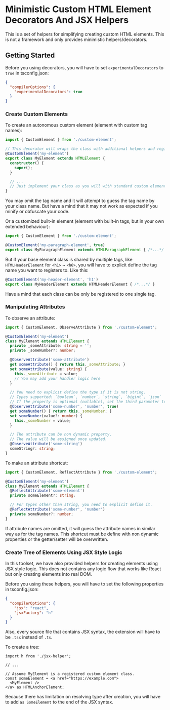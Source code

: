 # Minimistic Custom HTML Element Decorators And JSX Helpers
This is a set of helpers for simplifying creating custom HTML elements.
This is not a framework and only provides minimistic helpers/decorators.

## Getting Started
Before you using decorators, you will have to set `experimentalDecorators` to `true` in tsconfig.json:
```json
{
  "compilerOptions": {
    "experimentalDecorators": true
  }
}
```

### Create Custom Elements
To create an autonomous custom element (element with custom tag names):
```ts
import { CustomElement } from './custom-element';

// This decorator will wraps the class with additional helpers and registers it.
@CustomElement('my-element')
export class MyElement extends HTMLElement {
  constructor() {
    super();
  }

  // ...
  // Just implement your class as you will with standard custom elements.
}
```
You may omit the tag name and it will attempt to guess the tag name by your class name.
But have a mind that it may not work as expected if you minify or obfuscate your code.

Or a customized built-in element (element with built-in tags, but in your own extended behaviour):
```ts
import { CustomElement } from './custom-element';

@CustomElement('my-paragraph-element', true)
export class MyParagraphElement extends HTMLParagraphElement { /*...*/ }
```

But if your base element class is shared by multiple tags, like `HTMLHeaderElement` for `<h1>` ~ `<h6>`,
you will have to explicit define the tag name you want to registers to. Like this:
```ts
@CustomElement('my-header-element', 'h1')
export class MyHeaderElement extends HTMLHeaderElement { /*...*/ }
```
Have a mind that each class can be only be registered to one single tag.

### Manipulating Attributes
To observe an attribute:
```ts
import { CustomElement, ObserveAttribute } from './custom-element';

@CustomElement('my-element')
class MyElement extends HTMLElement {
  private _someAttribute: string = '';
  private _someNumber?: number;

  @ObserveAttribute('some-attribute')
  get someAttribute() { return this._someAttribute; }
  set someAttribute(value: string) {
    this._someAttribute = value;
    // You may add your handler logic here
  }

  // You need to explicit define the type if it is not string.
  // Types supported: `boolean`, `number`, `string`, `bigint`, `json`
  // If the property is optional (nullable), set the third parameter to `true`.
  @ObserveAttribute('some-number', 'number', true)
  get someNumber() { return this._someNumber; }
  set someNumber(value?: number) {
    this._someNumber = value;
  }

  // The attribute can be non dynamic property,
  // The value will be assigned once updated.
  @ObserveAttribute('some-string')
  someString?: string;
}
```

To make an attribute shortcut:
```ts
import { CustomElement, ReflectAttribute } from './custom-element';

@CustomElement('my-element')
class MyElement extends HTMLElement {
  @ReflectAttribute('some-element')
  private someElement?: string;

  // For types other than string, you need to explicit define it.
  @ReflectAttribute('some-number', 'number')
  private someNumber?: number;
}
```
If attribute names are omitted, it will guess the attribute names in similar way as for the tag names.
This shortcut must be define with non dynamic properties or the getter/setter will be overwritten.


### Create Tree of Elements Using JSX Style Logic
In this toolset, we have also provided helpers for creating elements using JSX style logic.
This does not contains any logic flow that works like React but only creating elements into real DOM.

Before you using these helpers, you will have to set the following properties in tsconfig.json:
```json
{
  "compilerOptions": {
    "jsx": "react",
    "jsxFactory": "h"
  }
}
```

Also, every source file that contains JSX syntax, the extension will have to be `.tsx` instead of `.ts`.

To create a tree:
```tsx
import h from './jsx-helper';

// ...

// Assume MyElement is a registered custom element class.
const someElement = <a href="https://example.com">
  <MyElement />
</a> as HTMLAnchorElement;
```
Because there has limitation on resolving type after creation, you will have to add `as SomeElement` to the end of the JSX syntax.
